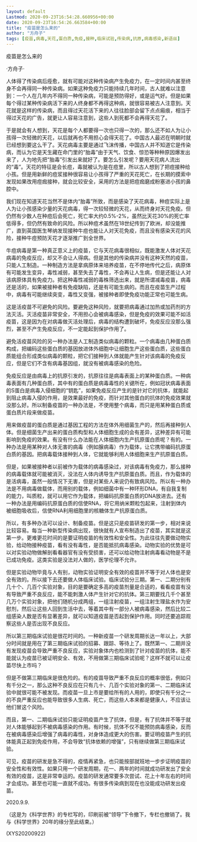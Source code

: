 ```yaml
---
layout: default
Lastmod: 2020-09-23T16:54:28.660956+00:00
date: 2020-09-23T16:54:26.663584+00:00
title: "疫苗是怎么来的"
author: "方舟子"
tags: [疫苗,病毒,天花,蛋白质,免疫,接种,临床试验,传染病,抗原,病毒感染,新语丝]
---
```


疫苗是怎么来的

·方舟子·

人体得了传染病后痊愈，就有可能对这种传染病产生免疫力，在一定时间内甚至终身不会再得同一种传染病。如果这种免疫力只能持续几年时间，古人就难以注意到：一个人在几年内不得同一种传染病，可能是预防得好，或是运气好。但是如果每个得过某种传染病活下来的人终身都不再得这种病，就很容易被古人注意到。天花就是这样的传染病，而且得过天花活下来的人往往脸部会留下点点瘢痕，相当于得过天花的广告，就更让人容易注意到，这些人到死都不会再得天花了。

于是就会有人想到，天花是每个人都要得一次也只得一次的，那么还不如人为让小孩得一次轻微的天花，以后就再也不用担心会得天花了。中国古人最迟在明朝时就已经想到要这么干了。天花病毒主要是通过飞沫传播，中国古人并不知道它是传染病，而认为它是天生藏在命门里的“胎毒”由于天气、饮食、惊恐等种种原因爆发出来了，人为地先把“胎毒”引发出来就好了。要怎么引发呢？要用天花病人流出的“毒”。天花的特征是会长痘，毒就被认为是在痘里，所以古人想到了把痘接种给小孩。但是用新鲜的痘浆接种很容易让小孩得了严重的天花死亡，在长期的摸索中发现如果改用痘痂接种，就会比较安全，采用的方法是把痘痂磨成粉塞进小孩的鼻腔中。

我们现在知道天花当然不是体内“胎毒”所致，而是感染了天花病毒，种痘实际上是人为让小孩感染少量的天花病毒，得一次较轻微的天花，从而终身对天花免疫。但仍然有少数人在种痘后会死亡，死亡率大约0.5%-2%，虽然比天花30%的死亡率低得多，但仍然有致命的风险。所以种痘术虽然在18世纪传到了欧洲，却没能推广，直到英国医生琴纳发现接种牛痘也能让人对天花免疫，而且没有感染天花的风险，接种牛痘预防天花才逐渐推广到全世界。

牛痘病毒是第一种真正意义上的疫苗，它与天花病毒很相似，既能激发人体对天花病毒的免疫反应，却又不会让人得病。但是其他的传染病并没有这种天然的疫苗，只能人工制造。一种制造方法是拿病原体来培养疫苗，在不停地传代之后，病原体有可能发生变异，毒性减弱，甚至失去了毒性，不会再让人生病，但是还能让人对该病原体具有免疫力。把这种毒性减弱的毒株筛选出来，就是所谓减毒疫苗，病毒还是活的，如果被接种者有免疫缺陷，还是有可能生病的。而且在疫苗生产过程中，病毒有可能继续突变，毒性又变强，被接种者即使免疫功能正常也可能生病。

这是活疫苗不可避免的风险。要避免这种风险，就要把病毒通过加热或加药剂的方法灭活。灭活疫苗非常安全，不用担心会被病毒感染，但是免疫的效果可能不如活疫苗，这是因为在对病毒做灭活处理后，病毒的结构遭到破坏，免疫反应没那么强烈，甚至不产生免疫反应，不一定能起到保护作用了。

避免活疫苗风险的另一种办法是人工制造类似病毒的颗粒。一个病毒由几种蛋白质构成，把编码这些蛋白质的基因放进体外细胞中让细胞生产这些蛋白质，这些蛋白质能组合形成类似病毒的颗粒，把它们接种到人体就能产生针对该病毒的免疫反应，但是它们不含有病毒基因组，就没有被病毒感染的危险。

免疫反应是由病毒上的抗原引发的，抗原往往是病毒表面上的某种蛋白质。一种病毒表面有几种蛋白质，其中有的蛋白质是病毒毒性的关键所在，例如冠状病毒表面的S蛋白是病毒入侵细胞的“钥匙”，如果免疫反应产生的是针对它的抗体，就能起到阻止病毒入侵的作用，是效果最好的免疫，而针对其他蛋白的抗体的免疫效果就没那么好。所以制备疫苗的一种办法是，不使用整个病毒，而只是用某种蛋白质或蛋白质片段来做疫苗。

用来做疫苗的蛋白质是通过基因工程的方法在体外用细菌生产的，然后再接种到人体。但是细菌生产出来的蛋白质构型和人体细胞生成的会有差异，这种差异有可能影响到免疫的效果。有没有什么办法能在人体细胞内生产抗原蛋白质呢？有的。一种办法是用某种对人体无害的病毒（例如腺病毒）作为载体，让它携带编码抗原蛋白质的基因。把病毒载体接种到人体，它就能够利用人体细胞来生产抗原蛋白质。

但是，如果被接种者以前被作为载体的病毒感染过，对该病毒有免疫力，那么接种的病毒载体就可能被消灭，没法在人体内诱导生产抗原蛋白质。而且，作为载体的是活病毒，虽然一般情况下无害，但是对某些人来说仍有致病风险。所以有一种办法是不用病毒做载体，而用别的载体，例如细菌中有一种环形DNA，有自我复制的能力，叫质粒，就可以用它作为载体，把编码抗原蛋白质的DNA放进去。还有一种办法是用编码抗原蛋白质的信使RNA，将它用纳米颗粒包起来，注射到体内被细胞吸收后，信使RNA利用细胞里的核糖体生产抗原蛋白质。

所以，有多种办法可以设计、制备疫苗。但是这只是疫苗研发的第一步，相对来说比较容易。每当一种新型传染病出现，很快就有人宣布制造出了疫苗，其实就是这第一步。更难更花时间的是要证明疫苗的有效性和安全性。为此往往先要做动物实验，给动物接种疫苗，看有没有毒性，是否能抵抗病毒感染。动物实验的优势是可以对实验动物做解剖看看器官有没有受损害，还可以给动物注射病毒看动物是不是已成功免疫。这类实验是没法对人做的，医学伦理不允许。

但是实验动物毕竟与人有别，动物实验证明安全有效的疫苗并不等于对人体也是安全有效的。所以接下去还要做人体临床试验。临床试验分三期。第一、二期分别有几十个、几百个实验对象，目的是要确定多高的疫苗剂量是合适的，看看疫苗有没有导致严重不良反应，能不能刺激人体产生针对它的抗体。第三期要找几千个甚至几万个实验对象，把他们随机分成两组，一组注射疫苗，一组注射生理盐水作为安慰剂，然后让这些人回到生活中去，等着其中有一部分人被病毒感染，然后比较二组感染人数是否有显著差异，就可以知道疫苗是否起到保护作用。同时还要追踪观察这些人是否出现不良反应。

所以第三期临床试验是很花时间的。一种新疫苗一个研发周期长达一年以上，大部分时间就是用在了第三期临床试验的招募、跟踪、等待上了。既然第一、二期并没有发现疫苗会导致严重不良反应，实验对象体内也检测到了针对疫苗的抗体，能不能就认为疫苗已被证明安全、有效，不用做第三期临床试验呢？这样不就可以让疫苗尽快上市吗？

但是不做第三期临床是很危险的。有的疫苗导致严重不良反应的概率很低，例如只有千分之一，那么这种不良反应在只有几十、几百个实验对象的第一、二期临床试验中就很可能不被发现。而疫苗一旦上市是要给所有的人用的，即使只有千分之一的不良严重反应也能导致很多人生病、死亡，而这些人本来都是健康人，不应该让他们冒这个风险。

而且，第一、二期临床试验只能证明疫苗产生了抗体，但是，有了抗体并不等于就对人体能够起到不被病毒感染的作用。有时候，抗体不仅不能预防病毒感染，反而在被病毒感染后增强了病毒的毒性，对身体造成更大的伤害。要证明疫苗产生的抗体能真正起到免疫作用，不会导致“抗体依赖的增强”，只有继续做第三期临床试验。

可见，疫苗的研发是急不得的，疫情再紧急，也只能按部就班地一步步证明疫苗的安全性和有效性。如果只用一个研发周期，花一、两年的时间就成功研发出了安全有效的疫苗，这是非常幸运的。疫苗的研发通常要多次尝试、花上十年左右的时间才会成功。甚至也可能一直就不成功。有很多传染病到现在也没能成功研发出疫苗。

2020.9.9.

（这是为《科学世界》的专栏写的，印刷前被“领导”下令撤下，专栏也撤销了。我与《科学世界》20年的缘分至此结束。）

(XYS20200922)

